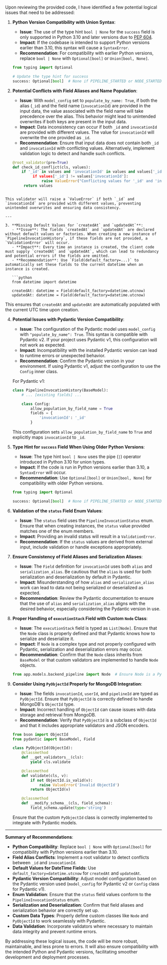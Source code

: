 Upon reviewing the provided code, I have identified a few potential logical issues that need to be addressed:

1. **Python Version Compatibility with Union Syntax**:
   - **Issue**: The use of the type hint `bool | None` for the `success` field is only supported in Python 3.10 and later versions due to [PEP 604](https://www.python.org/dev/peps/pep-0604/).
   - **Impact**: If the codebase is intended to support Python versions earlier than 3.10, this syntax will cause a `SyntaxError`.
   - **Recommendation**: For compatibility with earlier Python versions, replace `bool | None` with `Optional[bool]` or `Union[bool, None]`.

   ```python
   from typing import Optional

   # Update the type hint for success
   success: Optional[bool]  # None if PIPELINE_STARTED or NODE_STARTED
   ```

2. **Potential Conflicts with Field Aliases and Name Population**:
   - **Issue**: With `model_config` set to `populate_by_name: True`, if both the alias (`_id`) and the field name (`invocationId`) are provided in the input data, the value associated with the field name will take precedence over the alias. This behavior might lead to unintended overwrites if both keys are present in the input data.
   - **Impact**: Data inconsistency can occur if both `_id` and `invocationId` are provided with different values. The value for `invocationId` will overwrite the one provided as `_id`.
   - **Recommendation**: Ensure that input data does not contain both `_id` and `invocationId` with conflicting values. Alternatively, implement validation logic to detect and handle such conflicts.

   ```python
   @root_validator(pre=True)
   def check_id_conflict(cls, values):
       if '_id' in values and 'invocationId' in values and values['_id'] != values['inv```python
            if values['_id'] != values['invocationId']:
                raise ValueError("Conflicting values for '_id' and 'invocationId'.")
        return values
```

This validator will raise a `ValueError` if both `_id` and `invocationId` are provided with different values, preventing unintended overwrites and ensuring data consistency.

---

3. **Missing Default Values for `createdAt` and `updatedAt`**:
   - **Issue**: The fields `createdAt` and `updatedAt` are declared without default values or factories. When creating a new instance of `PipelineInvocationHistory`, if these fields are not provided, a `ValidationError` will occur.
   - **Impact**: Every time an instance is created, the client code must supply `createdAt` and `updatedAt`, which can lead to redundancy and potential errors if the fields are omitted.
   - **Recommendation**: Use `Field(default_factory=...)` to automatically set these fields to the current datetime when an instance is created.

   ```python
   from datetime import datetime

   createdAt: datetime = Field(default_factory=datetime.utcnow)
   updatedAt: datetime = Field(default_factory=datetime.utcnow)
   ```

   This ensures that `createdAt` and `updatedAt` are automatically populated with the current UTC time upon creation.

4. **Potential Issues with Pydantic Version Compatibility**:
   - **Issue**: The configuration of the Pydantic model uses `model_config` with `"populate_by_name": True`. This syntax is compatible with Pydantic v2. If your project uses Pydantic v1, this configuration will not work as expected.
   - **Impact**: Incompatibility with the installed Pydantic version can lead to runtime errors or unexpected behavior.
   - **Recommendation**: Confirm the Pydantic version in your environment. If using Pydantic v1, adjust the configuration to use the `Config` inner class.

   For Pydantic v1:

   ```python
   class PipelineInvocationHistory(BaseModel):
       # ... [existing fields] ...

       class Config:
           allow_population_by_field_name = True
           fields = {
               'invocationId': '_id'
           }
   ```

   This configuration sets `allow_population_by_field_name` to `True` and explicitly maps `invocationId` to `_id`.

5. **Type Hint for `success` Field When Using Older Python Versions**:
   - **Issue**: The type hint `bool | None` uses the pipe (`|`) operator introduced in Python 3.10 for union types.
   - **Impact**: If the code is run in Python versions earlier than 3.10, a `SyntaxError` will occur.
   - **Recommendation**: Use `Optional[bool]` or `Union[bool, None]` for compatibility with older Python versions.

   ```python
   from typing import Optional

   success: Optional[bool]  # None if PIPELINE_STARTED or NODE_STARTED
   ```

6. **Validation of the `status` Field Enum Values**:
   - **Issue**: The `status` field uses the `PipelineInvocationStatus` enum. Ensure that when creating instances, the `status` value provided matches one of the enum members.
   - **Impact**: Providing an invalid status will result in a `ValidationError`.
   - **Recommendation**: If the `status` values are derived from external input, include validation or handle exceptions appropriately.

7. **Ensure Consistency of Field Aliases and Serialization Aliases**:
   - **Issue**: The `Field` definition for `invocationId` uses both `alias` and `serialization_alias`. Be cautious that the `alias` is used for both serialization and deserialization by default in Pydantic.
   - **Impact**: Misunderstanding of how `alias` and `serialization_alias` work can lead to data not being serialized or deserialized as expected.
   - **Recommendation**: Review the Pydantic documentation to ensure that the use of `alias` and `serialization_alias` aligns with the desired behavior, especially considering the Pydantic version in use.

8. **Proper Handling of `executionStack` Field with Custom `Node` Class**:
   - **Issue**: The `executionStack` field is typed as `List[Node]`. Ensure that the `Node` class is properly defined and that Pydantic knows how to serialize and deserialize it.
   - **Impact**: If `Node` is a complex type and not properly configured with Pydantic, serialization and deserialization errors may occur.
   - **Recommendation**: Confirm that the `Node` class inherits from `BaseModel` or that custom validators are implemented to handle `Node` objects.

   ```python
   from app.models.backend_pipeline import Node  # Ensure Node is a Pydantic model
   ```

9. **Consider Using `PyObjectId` Properly for MongoDB Integration**:
   - **Issue**: The fields `invocationId`, `userId`, and `pipelineId` are typed as `PyObjectId`. Ensure that `PyObjectId` is correctly defined to handle MongoDB's `ObjectId` type.
   - **Impact**: Incorrect handling of `ObjectId` can cause issues with data storage and retrieval from MongoDB.
   - **Recommendation**: Verify that `PyObjectId` is a subclass of `ObjectId` and that it includes appropriate validators and JSON encoders.

   ```python
   from bson import ObjectId
   from pydantic import BaseModel, Field

   class PyObjectId(ObjectId):
       @classmethod
       def __get_validators__(cls):
           yield cls.validate

       @classmethod
       def validate(cls, v):
           if not ObjectId.is_valid(v):
               raise ValueError('Invalid ObjectId')
           return ObjectId(v)

       @classmethod
       def __modify_schema__(cls, field_schema):
           field_schema.update(type='string')
   ```

   Ensure that the custom `PyObjectId` class is correctly implemented to integrate with Pydantic models.

---

**Summary of Recommendations**:

- **Python Compatibility**: Replace `bool | None` with `Optional[bool]` for compatibility with Python versions earlier than 3.10.
- **Field Alias Conflicts**: Implement a root validator to detect conflicts between `_id` and `invocationId`.
- **Default Values for DateTime Fields**: Use `default_factory=datetime.utcnow` for `createdAt` and `updatedAt`.
- **Pydantic Version Compatibility**: Adjust model configuration based on the Pydantic version used (`model_config` for Pydantic v2 or `Config` class for Pydantic v1).
- **Enum Validation**: Ensure that the `status` field values conform to the `PipelineInvocationStatus` enum.
- **Serialization and Deserialization**: Confirm that field aliases and serialization behavior are correctly set up.
- **Custom Data Types**: Properly define custom classes like `Node` and `PyObjectId` to work seamlessly with Pydantic.
- **Data Validation**: Incorporate validators where necessary to maintain data integrity and prevent runtime errors.

By addressing these logical issues, the code will be more robust, maintainable, and less prone to errors. It will also ensure compatibility with the intended Python and Pydantic versions, facilitating smoother development and deployment processes.